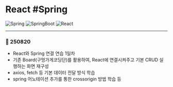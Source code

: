 # React #Spring
![Spring](https://img.shields.io/badge/spring-6DB33F?style=for-the-badge&logo=spring&logoColor=white)
![SpringBoot](https://img.shields.io/badge/Spring%20Boot-6DB33F?style=for-the-badge&logo=springboot&logoColor=white)
![React](https://img.shields.io/badge/react-%2320232a.svg?style=for-the-badge&logo=react&logoColor=%2361DAFB)

---
### 📅 250820
- React와 Spring 연결 연습 1일차 
- 기존 Board(구멍가게코딩단)를 활용하여, React에 연결시켜주고 기본 CRUD 실행하는 화면 재구성
- axios, fetch 등 기본 데이터 전달 방식 학습
- spring 어노테이션 추가를 통한 crossorigin 방법 학습 등
